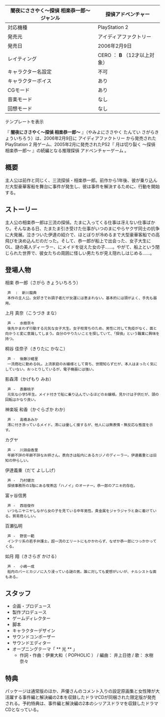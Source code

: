 闇夜にささやく〜探偵 相楽恭一郎〜  ジャンル  |  探偵アドベンチャー   
---|---  
対応機種  |  PlayStation 2   
発売元  |  アイディアファクトリー   
発売日  |  2006年2月9日   
レイティング  |  CERO  ：  **B** （12才以上対象）   
キャラクター名設定  |  不可   
キャラクターボイス  |  あり   
CGモード  |  あり   
音楽モード  |  なし   
回想モード  |  なし   
テンプレートを表示  
  
『 **闇夜にささやく〜探偵 相楽恭一郎〜** 』（やみよにささやく たんてい さがらきょういちろう）は、2006年2月9日に  アイディアファクトリー
から発売された  PlayStation 2  用ゲーム、2005年2月に発売されたPS2『  月は切り裂く 〜探偵 相楽恭一郎〜  』の続編となる推理探偵
アドベンチャーゲーム  。

##  概要  

主人公は前作と同じく、三流探偵・相楽恭一郎。前作から1年後、彼が乗り込んだ大型豪華客船を舞台に事件が発生し、彼は事件を解決するために、行動を開始する。

##  ストーリー  

主人公の相楽恭一郎は三流の探偵。たまに入ってくる仕事は冴えない仕事ばかり。そんなある日、たまたま引き受けた仕事がいつのまにやらヤクザ同士の抗争に大発展。泣きついた伊達の紹介で、ほとぼりが冷めるまで大型豪華客船での高飛びを決め込んだのだった。そして、恭一郎が船上で出会った、女子大生にOL、謎の美人ディーラー、にメイドを従えた女の子……。やがて、船上という閉じられた世界で、彼女たちの周囲に怪しい男たちが見え隠れしはじめる……。

##  登場人物  

相楽 恭一郎（さがら きょういちろう）

     声  :  新川龍典 
     本作の主人公。女好きでお調子者だが女運には恵まれない。基本的には頭がよく、手先も器用。 

上月 真奈（こうづき まな）

     声 -  水樹奈々 
     後先かまわず行動する元気な女子大生。女子校育ちのため、男性に対して免疫がなく、面と向かうと変に意識してしまう。自分のやりたいことを探していて、「探偵」という職業に興味を持つ。 
桐谷 佳奈子（きりたに かなこ）

     声 -  後藤沙緒里 
     一流商社に勤めるOL。上流家庭のお嬢様として育ち、世間知らずだが、本人はまったく気にしていない。おっとりしているが、電子機器には強い。 
影森澪（かげもり みお）

     声 -  斎藤桃子 
     元気な小学5年生。メイド付きで船に乗り込んでいるほどのお嬢様。見かけは子供だが、頭の回転はかなり良い。 
神楽坂 和香（かぐらざか わか）

     声 -  高橋あみか 
     澪に付き添っているメイド。澪には優しく接するが、他人には無表情・無反応な態度を示す。 
カグヤ

     声 -  川淵由香里 
     年齢不詳の年齢不詳なお姉さん。表向きは船内にあるカジノのディーラー。伊達義重とは旧知の仲らしい。 
伊達義重（だて よししげ）

     声 -  乃村健次 
     探偵事務所の1階にある喫茶店「ハノイ」のオーナー。恭一郎のアニキ的存在。 
富ヶ谷信男

     声 -  西垣俊作 
     いつもニヤニヤしながら女の子を見ている中年男性。貴金属をジャラジャラと身に着けている。貿易商らしい。 
百瀬弘明

     声 -  野宮一範 
     インテリ系の若手弁護士。超一流のエリートにもかかわらず、なぜか恭一郎につっかかってくる。 
如月 翔（きさらぎ かける）

     声 -  小嶋一成 
     船内のバーとカジノに入り浸っている謎の男。誰に対しても愛想がいいが、ナルシストな面もある。 

##  スタッフ  

  * 企画・プロデュース 
  * 製作プロデュース 
  * ゲームディレクター 
  * 脚本 
  * キャラクターデザイン 
  * サウンドコンポーザー 
  * サウンドエディター 
  * オープニングテーマ「 ** 光  ** 」 
    * 作詞・作曲：伊東大和（  POPHOLIC  ） / 編曲：  井上日徳  / 歌：  水樹奈々 

##  特典  

パッケージは通常版のほか、声優さんのコメント入りの設定原画集と女性陣が大活躍する事件編と解決編の2本を収録したドラマCDが同梱された限定版が発売される。予約特典は、事件編と解決編の2本のシリアスドラマを収録したドラマCDとなっている。

